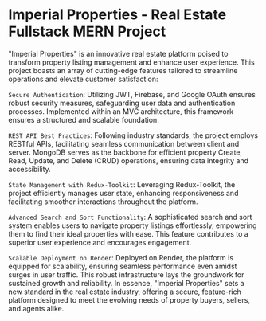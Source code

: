#  Imperial Properties - Real Estate Fullstack MERN Project

"Imperial Properties" is an innovative real estate platform poised to transform property listing management and enhance user experience. This project boasts an array of cutting-edge features tailored to streamline operations and elevate customer satisfaction:

`Secure Authentication`: Utilizing JWT, Firebase, and Google OAuth ensures robust security measures, safeguarding user data and authentication processes. Implemented within an MVC architecture, this framework ensures a structured and scalable foundation.

`REST API Best Practices`: Following industry standards, the project employs RESTful APIs, facilitating seamless communication between client and server. MongoDB serves as the backbone for efficient property Create, Read, Update, and Delete (CRUD) operations, ensuring data integrity and accessibility.

`State Management with Redux-Toolkit`: Leveraging Redux-Toolkit, the project efficiently manages user state, enhancing responsiveness and facilitating smoother interactions throughout the platform.

`Advanced Search and Sort Functionality`: A sophisticated search and sort system enables users to navigate property listings effortlessly, empowering them to find their ideal properties with ease. This feature contributes to a superior user experience and encourages engagement.

`Scalable Deployment on Render`: Deployed on Render, the platform is equipped for scalability, ensuring seamless performance even amidst surges in user traffic. This robust infrastructure lays the groundwork for sustained growth and reliability.
In essence, "Imperial Properties" sets a new standard in the real estate industry, offering a secure, feature-rich platform designed to meet the evolving needs of property buyers, sellers, and agents alike.
